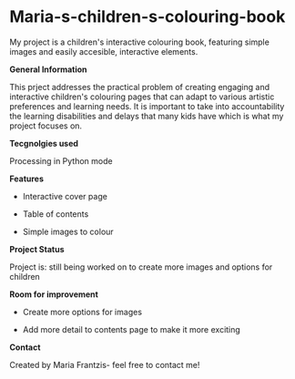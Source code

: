 # Maria-s-children-s-colouring-book
My project is a children's interactive colouring book, featuring simple images and easily accesible, interactive elements. 

**General Information**

This prject addresses the practical problem of creating engaging and interactive children's colouring pages that can adapt to various artistic preferences and learning needs. It is important to take into accountability the learning disabilities and delays that many kids have which is what my project focuses on.

**Tecgnolgies used**

Processing in Python mode

**Features**

- Interactive cover page

- Table of contents

- Simple images to colour

**Project Status**

Project is: still being worked on to create more images and options for children

**Room for improvement**

- Create more options for images
  
- Add more detail to contents page to make it more exciting

**Contact**

Created by Maria Frantzis- feel free to contact me!

